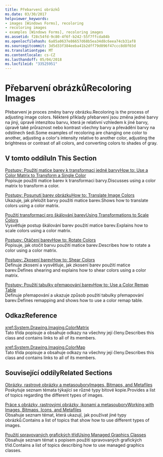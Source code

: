 ```yaml
---
title: Přebarvení obrázků
ms.date: 03/30/2017
helpviewer_keywords:
- images [Windows Forms], recoloring
- recoloring images
- examples [Windows Forms], recoloring images
ms.assetid: f28c54fd-9c80-4f6f-b242-55f7ffcda84b
ms.openlocfilehash: 6a85a0637e86657d68b5ea34d8c6eea74cb31af8
ms.sourcegitcommit: 3d5d33f384eeba41b2dff79d096f47ccc8d8f03d
ms.translationtype: MT
ms.contentlocale: cs-CZ
ms.lasthandoff: 05/04/2018
ms.locfileid: "33525951"
---
```

# <a name="recoloring-images"></a><span data-ttu-id="36d30-102">Přebarvení obrázků</span><span class="sxs-lookup"><span data-stu-id="36d30-102">Recoloring Images</span></span>
<span data-ttu-id="36d30-103">Přebarvení je proces změny barvy obrázku.</span><span class="sxs-lookup"><span data-stu-id="36d30-103">Recoloring is the process of adjusting image colors.</span></span> <span data-ttu-id="36d30-104">Některé příklady přebarvení jsou změna jedné barvy na jiný, úpravě intenzitou barvu, která je relativní vzhledem k jiné barvy, úpravě také průraznost nebo kontrast všechny barvy a převádění barvy na odstínech šedi.</span><span class="sxs-lookup"><span data-stu-id="36d30-104">Some examples of recoloring are changing one color to another, adjusting a color's intensity relative to another color, adjusting the brightness or contrast of all colors, and converting colors to shades of gray.</span></span>  
  
## <a name="in-this-section"></a><span data-ttu-id="36d30-105">V tomto oddílu</span><span class="sxs-lookup"><span data-stu-id="36d30-105">In This Section</span></span>  
 [<span data-ttu-id="36d30-106">Postupy: Použití matice barev k transformaci jedné barvy</span><span class="sxs-lookup"><span data-stu-id="36d30-106">How to: Use a Color Matrix to Transform a Single Color</span></span>](../../../../docs/framework/winforms/advanced/how-to-use-a-color-matrix-to-transform-a-single-color.md)  
 <span data-ttu-id="36d30-107">Popisuje použití matice barev k transformaci barvy.</span><span class="sxs-lookup"><span data-stu-id="36d30-107">Discusses using a color matrix to transform a color.</span></span>  
  
 [<span data-ttu-id="36d30-108">Postupy: Posunutí barev obrázku</span><span class="sxs-lookup"><span data-stu-id="36d30-108">How to: Translate Image Colors</span></span>](../../../../docs/framework/winforms/advanced/how-to-translate-image-colors.md)  
 <span data-ttu-id="36d30-109">Ukazuje, jak přeložit barvy použití matice barev.</span><span class="sxs-lookup"><span data-stu-id="36d30-109">Shows how to translate colors using a color matrix.</span></span>  
  
 [<span data-ttu-id="36d30-110">Použití transformací pro škálování barev</span><span class="sxs-lookup"><span data-stu-id="36d30-110">Using Transformations to Scale Colors</span></span>](../../../../docs/framework/winforms/advanced/using-transformations-to-scale-colors.md)  
 <span data-ttu-id="36d30-111">Vysvětluje postup škálování barev použití matice barev.</span><span class="sxs-lookup"><span data-stu-id="36d30-111">Explains how to scale colors using a color matrix.</span></span>  
  
 [<span data-ttu-id="36d30-112">Postupy: Otáčení barev</span><span class="sxs-lookup"><span data-stu-id="36d30-112">How to: Rotate Colors</span></span>](../../../../docs/framework/winforms/advanced/how-to-rotate-colors.md)  
 <span data-ttu-id="36d30-113">Popisuje, jak otočit barvu použití matice barev.</span><span class="sxs-lookup"><span data-stu-id="36d30-113">Describes how to rotate a color using a color matrix.</span></span>  
  
 [<span data-ttu-id="36d30-114">Postupy: Zkosení barev</span><span class="sxs-lookup"><span data-stu-id="36d30-114">How to: Shear Colors</span></span>](../../../../docs/framework/winforms/advanced/how-to-shear-colors.md)  
 <span data-ttu-id="36d30-115">Definuje zkosení a vysvětluje, jak zkosení barev použití matice barev.</span><span class="sxs-lookup"><span data-stu-id="36d30-115">Defines shearing and explains how to shear colors using a color matrix.</span></span>  
  
 [<span data-ttu-id="36d30-116">Postupy: Použití tabulky přemapování barev</span><span class="sxs-lookup"><span data-stu-id="36d30-116">How to: Use a Color Remap Table</span></span>](../../../../docs/framework/winforms/advanced/how-to-use-a-color-remap-table.md)  
 <span data-ttu-id="36d30-117">Definuje přemapování a ukazuje způsob použití tabulky přemapování barev.</span><span class="sxs-lookup"><span data-stu-id="36d30-117">Defines remapping and shows how to use a color remap table.</span></span>  
  
## <a name="reference"></a><span data-ttu-id="36d30-118">Odkaz</span><span class="sxs-lookup"><span data-stu-id="36d30-118">Reference</span></span>  
 <xref:System.Drawing.Imaging.ColorMatrix>  
 <span data-ttu-id="36d30-119">Tato třída popisuje a obsahuje odkazy na všechny její členy.</span><span class="sxs-lookup"><span data-stu-id="36d30-119">Describes this class and contains links to all of its members.</span></span>  
  
 <xref:System.Drawing.Imaging.ColorMap>  
 <span data-ttu-id="36d30-120">Tato třída popisuje a obsahuje odkazy na všechny její členy.</span><span class="sxs-lookup"><span data-stu-id="36d30-120">Describes this class and contains links to all of its members.</span></span>  
  
## <a name="related-sections"></a><span data-ttu-id="36d30-121">Související oddíly</span><span class="sxs-lookup"><span data-stu-id="36d30-121">Related Sections</span></span>  
 [<span data-ttu-id="36d30-122">Obrázky, rastrové obrázky a metasoubory</span><span class="sxs-lookup"><span data-stu-id="36d30-122">Images, Bitmaps, and Metafiles</span></span>](../../../../docs/framework/winforms/advanced/images-bitmaps-and-metafiles.md)  
 <span data-ttu-id="36d30-123">Poskytuje seznam témata týkající se různé typy bitové kopie.</span><span class="sxs-lookup"><span data-stu-id="36d30-123">Provides a list of topics regarding the different types of images.</span></span>  
  
 [<span data-ttu-id="36d30-124">Práce s obrázky, rastrovými obrázky, ikonami a metasoubory</span><span class="sxs-lookup"><span data-stu-id="36d30-124">Working with Images, Bitmaps, Icons, and Metafiles</span></span>](../../../../docs/framework/winforms/advanced/working-with-images-bitmaps-icons-and-metafiles.md)  
 <span data-ttu-id="36d30-125">Obsahuje seznam témat, která ukazují, jak používat jiné typy obrázků.</span><span class="sxs-lookup"><span data-stu-id="36d30-125">Contains a list of topics that show how to use different types of images.</span></span>  
  
 [<span data-ttu-id="36d30-126">Použití spravovaných grafických tříd</span><span class="sxs-lookup"><span data-stu-id="36d30-126">Using Managed Graphics Classes</span></span>](../../../../docs/framework/winforms/advanced/using-managed-graphics-classes.md)  
 <span data-ttu-id="36d30-127">Obsahuje seznam témat s popisem použití spravovaných grafických tříd.</span><span class="sxs-lookup"><span data-stu-id="36d30-127">Contains a list of topics describing how to use managed graphics classes.</span></span>
